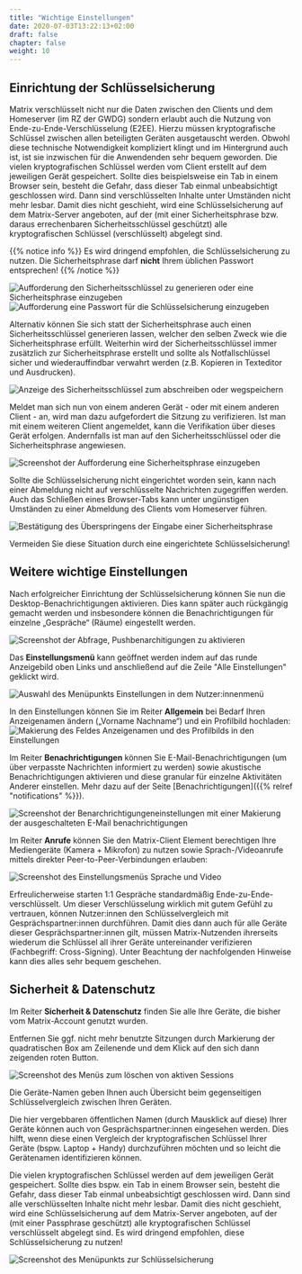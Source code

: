 ```yaml
---
title: "Wichtige Einstellungen"
date: 2020-07-03T13:22:13+02:00
draft: false
chapter: false
weight: 10
---
```


## Einrichtung der Schlüsselsicherung

Matrix verschlüsselt nicht nur die Daten zwischen den Clients und dem Homeserver (im RZ der GWDG) sondern erlaubt auch die Nutzung von Ende-zu-Ende-Verschlüsselung (E2EE). Hierzu müssen kryptografische Schlüssel zwischen allen beteiligten Geräten ausgetauscht werden. Obwohl diese technische Notwendigkeit kompliziert klingt und im Hintergrund auch ist, ist sie inzwischen für die Anwendenden sehr bequem geworden. Die vielen kryptografischen Schlüssel werden vom Client erstellt auf dem jeweiligen Gerät gespeichert. Sollte dies beispielsweise ein Tab in einem Browser sein, besteht die Gefahr, dass dieser Tab einmal unbeabsichtigt geschlossen wird. Dann sind verschlüsselten Inhalte unter Umständen nicht mehr lesbar. Damit dies nicht geschieht, wird eine Schlüsselsicherung auf dem Matrix-Server angeboten, auf der (mit einer Sicherheitsphrase bzw. daraus errechenbaren Sicherheitsschlüssel geschützt) alle kryptografischen Schlüssel (verschlüsselt) abgelegt sind.

{{% notice info %}}
Es wird dringend empfohlen, die Schlüsselsicherung zu nutzen. Die Sicherheitsphrase darf **nicht** Ihrem üblichen Passwort entsprechen!
{{% /notice %}}

![Aufforderung den Sicherheitsschlüssel zu generieren oder eine Sicherheitsphrase einzugeben](/images/11_Setup-Key_de.png)
![Aufforderung eine Passwort für die Schlüsselsicherung einzugeben](/images/12_Enter-Key_de.png)

Alternativ können Sie sich statt der Sicherheitsphrase auch einen Sicherheitsschlüssel generieren lassen, welcher den selben Zweck wie die Sicherheitsphrase erfüllt. Weiterhin wird der Sicherheitsschlüssel immer zusätzlich zur Sicherheitsphrase erstellt und sollte als Notfallschlüssel sicher und wiederauffindbar verwahrt werden (z.B. Kopieren in Texteditor und Ausdrucken).

![Anzeige des Sicherheitsschlüssel zum abschreiben oder wegspeichern](/images/13_Present-Key_de.png)

Meldet man sich nun von einem anderen Gerät - oder mit einem anderen Client - an, wird man dazu aufgefordert die Sitzung zu verifizieren. Ist man mit einem weiteren Client angemeldet, kann die Verifikation über dieses Gerät erfolgen. Andernfalls ist man auf den Sicherheitsschlüssel oder die Sicherheitsphrase angewiesen.

![Screenshot der Aufforderung eine Sicherheitsphrase einzugeben](/images/01_Restore-Session_de.png)

Sollte die Schlüsselsicherung nicht eingerichtet worden sein, kann nach einer Abmeldung nicht auf verschlüsselte Nachrichten zugegriffen werden. Auch das Schließen eines Browser-Tabs kann unter ungünstigen Umständen zu einer Abmeldung des Clients vom Homeserver führen.

![Bestätigung des Überspringens der Eingabe einer Sicherheitsphrase](/images/03_Cancel-Restore_de.png)

Vermeiden Sie diese Situation durch eine eingerichtete Schlüsselsicherung!

## Weitere wichtige Einstellungen

Nach erfolgreicher Einrichtung der Schlüsselsicherung können Sie nun die Desktop-Benachrichtigungen aktivieren.
Dies kann später auch rückgängig gemacht werden und insbesondere können die Benachrichtigungen für einzelne „Gespräche“ (Räume) eingestellt werden.

![Screenshot der Abfrage, Pushbenarchitigungen zu aktivieren](/images/06_Enable-Notifications_de.png)

Das **Einstellungsmenü** kann geöffnet werden indem auf das runde Anzeigebild oben Links und anschließend auf die Zeile "Alle Einstellungen" geklickt wird.

![Auswahl des Menüpunkts Einstellungen in dem Nutzer:innenmenü](/images/06_Settings_de.png)

In den Einstellungen können Sie im Reiter **Allgemein** bei Bedarf Ihren Anzeigenamen ändern („Vorname Nachname“) und ein Profilbild hochladen:
![Makierung des Feldes Anzeigenamen und des Profilbilds in den Einstellungen](/images/06_Settings-Names_de.png)

<!--Auf der selben Seite kann auch das Design Thema von hell zu dunkel verändert werden.-->

Im Reiter **Benachrichtigungen** können Sie E-Mail-Benachrichtigungen (um über verpasste Nachrichten informiert zu werden) sowie akustische Benachrichtigungen aktivieren und diese granular für einzelne Aktivitäten Anderer einstellen. Mehr dazu auf der Seite [Benachrichtigungen]({{% relref "notifications" %}}).

![Screenshot der Benarchrichtigungeneinstellungen mit einer Makierung der ausgeschalteten E-Mail benachrichtigungen](/images/06_Settings-EMailNotify_de.png)

Im Reiter **Anrufe** können Sie den Matrix-Client Element berechtigen Ihre Mediengeräte (Kamera + Mikrofon) zu nutzen sowie Sprach-/Videoanrufe mittels direkter Peer-to-Peer-Verbindungen erlauben:

![Screenshot des Einstellungsmenüs Sprache und Video](/images/06_Settings-Media_de.png)

Erfreulicherweise starten 1:1 Gespräche standardmäßig Ende-zu-Ende-verschlüsselt. Um dieser Verschlüsselung wirklich mit gutem Gefühl zu vertrauen, können Nutzer:innen den Schlüsselvergleich mit Gesprächspartner:innen durchführen. Damit dies dann auch für alle Geräte dieser Gesprächspartner:innen gilt, müssen Matrix-Nutzenden ihrerseits wiederum die Schlüssel all ihrer Geräte untereinander verifizieren (Fachbegriff: Cross-Signing). Unter Beachtung der nachfolgenden Hinweise kann dies alles sehr bequem geschehen.

## Sicherheit & Datenschutz
Im Reiter **Sicherheit & Datenschutz** finden Sie alle Ihre Geräte, die bisher vom Matrix-Account genutzt wurden.

Entfernen Sie ggf. nicht mehr benutzte Sitzungen durch Markierung der quadratischen Box am Zeilenende und dem Klick auf den sich dann zeigenden roten Button.

![Screenshot des Menüs zum löschen von aktiven Sessions](/images/09_Delete-Sessions_de.png)

Die Geräte-Namen geben Ihnen auch Übersicht beim gegenseitigen Schlüsselvergleich zwischen Ihren Geräten.

Die hier vergebbaren öffentlichen Namen (durch Mausklick auf diese) Ihrer Geräte können auch von Gesprächspartner:innen eingesehen werden.  Dies hilft, wenn diese einen Vergleich der kryptografischen Schlüssel Ihrer Geräte (bspw. Laptop + Handy) durchzuführen möchten und so leicht die Gerätenamen identifizieren können.

Die vielen kryptografischen Schlüssel werden auf dem jeweiligen Gerät gespeichert. Sollte dies bspw. ein Tab in einem Browser sein, besteht die Gefahr, dass dieser Tab einmal unbeabsichtigt geschlossen wird. Dann sind alle verschlüsselten Inhalte nicht mehr lesbar. Damit dies nicht geschieht, wird eine Schlüsselsicherung auf dem Matrix-Server angeboten, auf der (mit einer Passphrase geschützt) alle kryptografischen Schlüssel verschlüsselt abgelegt sind. Es wird dringend empfohlen, diese Schlüsselsicherung zu nutzen!

![Screenshot des Menüpunkts zur Schlüsselsicherung](/images/10_Setup-Keystore_de.png)
